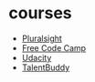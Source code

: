 # courses

- [Pluralsight](./pluralsight)
- [Free Code Camp](./freecodecamp)
- [Udacity](./udacity)
- [TalentBuddy](./talentbuddy)
